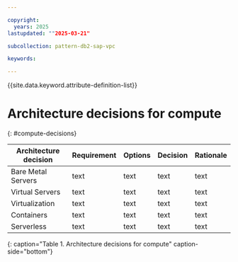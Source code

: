 ```yaml
---

copyright:
  years: 2025
lastupdated: ""2025-03-21"

subcollection: pattern-db2-sap-vpc

keywords:

---
```


{{site.data.keyword.attribute-definition-list}}

# Architecture decisions for compute
{: #compute-decisions}



| Architecture decision| Requirement| Options |Decision| Rationale|
|-|-|-|-|-|
|Bare Metal Servers| text | text | text | text |
|Virtual Servers| text | text | text | text |
|Virtualization| text | text | text | text |
|Containers| text | text | text | text |
|Serverless| text | text | text | text |
{: caption="Table 1. Architecture decisions for compute" caption-side="bottom"}
